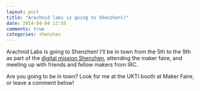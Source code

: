 ```yaml
---
layout: post
title: "Arachnid labs is going to Shenzhen\!"
date: 2014-04-04 13:55
comments: true
categories: shenzhen
---
```


Arachnid Labs is going to Shenzhen! I'll be in town from the 5th to the 9th as part of the [digital mission Shenzhen](http://chinwag.com/digitalmission/shenzhen14), attending the maker faire, and meeting up with friends and fellow makers from IRC.

Are you going to be in town? Look for me at the UKTI booth at Maker Faire, or leave a comment below!
